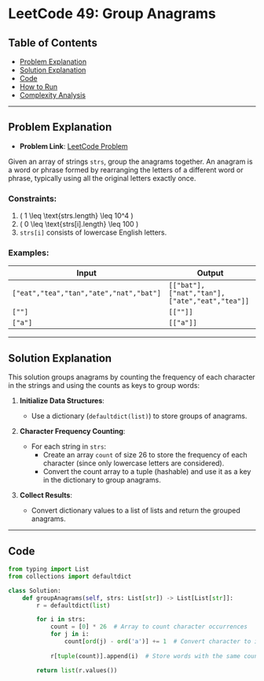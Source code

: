 # LeetCode 49: Group Anagrams

## Table of Contents
- [Problem Explanation](#problem-explanation)
- [Solution Explanation](#solution-explanation)
- [Code](#code)
- [How to Run](#how-to-run)
- [Complexity Analysis](#complexity-analysis)

---

## Problem Explanation

- **Problem Link**: [LeetCode Problem](https://leetcode.com/problems/group-anagrams/)

Given an array of strings `strs`, group the anagrams together. An anagram is a word or phrase formed by rearranging the letters of a different word or phrase, typically using all the original letters exactly once.

### Constraints:
1. \( 1 \leq \text{strs.length} \leq 10^4 \)
2. \( 0 \leq \text{strs[i].length} \leq 100 \)
3. `strs[i]` consists of lowercase English letters.

### Examples:

| Input                                 | Output                                      |
|---------------------------------------|---------------------------------------------|
| `["eat","tea","tan","ate","nat","bat"]` | `[["bat"],["nat","tan"],["ate","eat","tea"]]` |
| `[""]`                                | `[[""]]`                                    |
| `["a"]`                               | `[["a"]]`                                   |

---

## Solution Explanation

This solution groups anagrams by counting the frequency of each character in the strings and using the counts as keys to group words:

1. **Initialize Data Structures**:
   - Use a dictionary (`defaultdict(list)`) to store groups of anagrams.

2. **Character Frequency Counting**:
   - For each string in `strs`:
     - Create an array `count` of size 26 to store the frequency of each character (since only lowercase letters are considered).
     - Convert the count array to a tuple (hashable) and use it as a key in the dictionary to group anagrams.

3. **Collect Results**:
   - Convert dictionary values to a list of lists and return the grouped anagrams.

---

## Code

```python
from typing import List
from collections import defaultdict

class Solution:
    def groupAnagrams(self, strs: List[str]) -> List[List[str]]:
        r = defaultdict(list)

        for i in strs:
            count = [0] * 26  # Array to count character occurrences
            for j in i:
                count[ord(j) - ord('a')] += 1  # Convert character to index
            
            r[tuple(count)].append(i)  # Store words with the same count signature

        return list(r.values())

